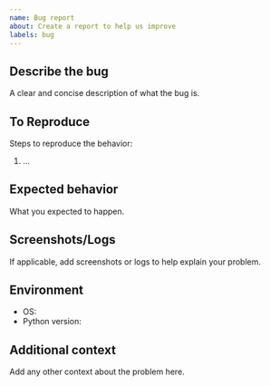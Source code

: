```yaml
---
name: Bug report
about: Create a report to help us improve
labels: bug
---
```


## Describe the bug
A clear and concise description of what the bug is.

## To Reproduce
Steps to reproduce the behavior:
1. ...

## Expected behavior
What you expected to happen.

## Screenshots/Logs
If applicable, add screenshots or logs to help explain your problem.

## Environment
- OS: 
- Python version: 

## Additional context
Add any other context about the problem here.
